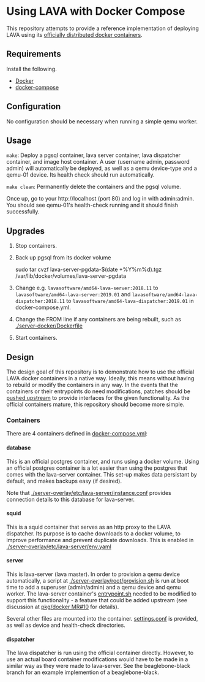 # Using LAVA with Docker Compose

This repository attempts to provide a reference implementation of deploying
LAVA using its [officially distributed docker
containers](https://master.lavasoftware.org/static/docs/v2/docker-admin.html#official-lava-software-docker-images).

## Requirements

Install the following.
- [Docker](https://docs.docker.com/install/)
- [docker-compose](https://docs.docker.com/compose/install/)

## Configuration

No configuration should be necessary when running a simple qemu worker.

## Usage

`make`: Deploy a pgsql container, lava server container, lava dispatcher
container, and image host container. A user (username admin, password admin)
will automatically be deployed, as well as a qemu device-type and a qemu-01
device. Its health check should run automatically.

`make clean`: Permanently delete the containers and the pgsql volume.

Once up, go to your http://localhost (port 80) and log in with admin:admin. You
should see qemu-01's health-check running and it should finish successfully.

## Upgrades

1. Stop containers.
2. Back up pgsql from its docker volume

    sudo tar cvzf lava-server-pgdata-$(date +%Y%m%d).tgz /var/lib/docker/volumes/lava-server-pgdata

3. Change e.g. `lavasoftware/amd64-lava-server:2018.11` to
`lavasoftware/amd64-lava-server:2019.01` and
`lavasoftware/amd64-lava-dispatcher:2018.11` to
`lavasoftware/amd64-lava-dispatcher:2019.01` in docker-compose.yml.
4. Change the FROM line if any containers are being rebuilt, such as
[./server-docker/Dockerfile](./server-docker/Dockerfile)
5. Start containers.


## Design

The design goal of this repository is to demonstrate how to use the official
LAVA docker containers in a native way. Ideally, this means without having to
rebuild or modify the containers in any way. In the events that the containers
or their entrypoints do need modifications, patches should be [pushed
upstream](https://git.lavasoftware.org/lava/pkg/docker) to provide interfaces
for the given functionality. As the official containers mature, this repository
should become more simple.

### Containers

There are 4 containers defined in [docker-compose.yml](docker-compose.yml):

#### database

This is an official postgres container, and runs using a docker volume. Using
an official postgres container is a lot easier than using the postgres that
comes with the lava-server container. This set-up makes data persistant by
default, and makes backups easy (if desired).

Note that
[./server-overlay/etc/lava-server/instance.conf](./server-overlay/etc/lava-server/instance.conf)
provides connection details to this database for lava-server.

#### squid

This is a squid container that serves as an http proxy to the LAVA dispatcher.
Its purpose is to cache downloads to a docker volume, to improve performance
and prevent duplicate downloads. This is enabled in
[./server-overlay/etc/lava-server/env.yaml](./server-overlay/etc/lava-server/env.yaml)

#### server

This is lava-server (lava master). In order to provision a qemu device
automatically, a script at
[./server-overlay/root/provision.sh](./server-overlay/root/provision.sh) is run
at boot time to add a superuser (admin/admin) and a qemu device and qemu
worker. The lava-server container's
[entrypoint.sh](server-docker/entrypoint.sh) needed to be modified to support
this functionality - a feature that could be added upstream (see discussion at
[pkg/docker
MR#10](https://git.lavasoftware.org/lava/pkg/docker/merge_requests/10) for
details).

Several other files are mounted into the container.
[settings.conf](server-overlay/etc/lava-server/settings.conf) is provided, as
well as device and health-check directories.

#### dispatcher

The lava dispatcher is run using the official container directly. However, to
use an actual board container modifications would have to be made in a similar
way as they were made to lava-server. See the beaglebone-black branch for an
example implemention of a beaglebone-black.

